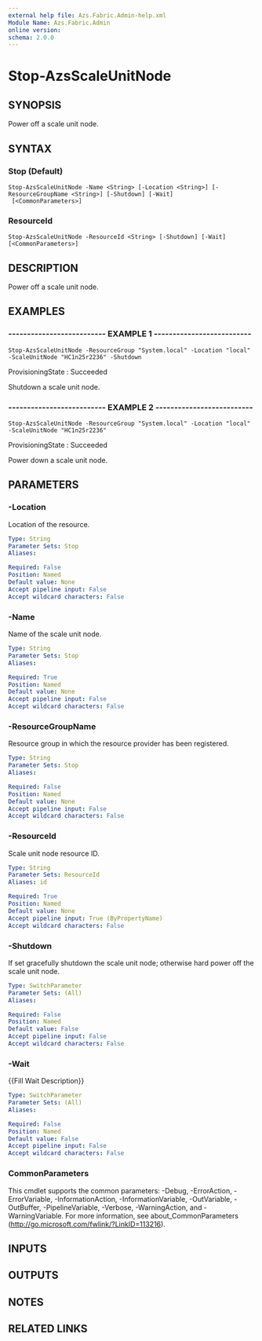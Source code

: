 ```yaml
---
external help file: Azs.Fabric.Admin-help.xml
Module Name: Azs.Fabric.Admin
online version: 
schema: 2.0.0
---
```


# Stop-AzsScaleUnitNode

## SYNOPSIS
Power off a scale unit node.

## SYNTAX

### Stop (Default)
```
Stop-AzsScaleUnitNode -Name <String> [-Location <String>] [-ResourceGroupName <String>] [-Shutdown] [-Wait]
 [<CommonParameters>]
```

### ResourceId
```
Stop-AzsScaleUnitNode -ResourceId <String> [-Shutdown] [-Wait] [<CommonParameters>]
```

## DESCRIPTION
Power off a scale unit node.

## EXAMPLES

### -------------------------- EXAMPLE 1 --------------------------
```
Stop-AzsScaleUnitNode -ResourceGroup "System.local" -Location "local" -ScaleUnitNode "HC1n25r2236" -Shutdown
```

ProvisioningState : Succeeded

Shutdown a scale unit node.

### -------------------------- EXAMPLE 2 --------------------------
```
Stop-AzsScaleUnitNode -ResourceGroup "System.local" -Location "local" -ScaleUnitNode "HC1n25r2236"
```

ProvisioningState : Succeeded

Power down a scale unit node.

## PARAMETERS

### -Location
Location of the resource.

```yaml
Type: String
Parameter Sets: Stop
Aliases: 

Required: False
Position: Named
Default value: None
Accept pipeline input: False
Accept wildcard characters: False
```

### -Name
Name of the scale unit node.

```yaml
Type: String
Parameter Sets: Stop
Aliases: 

Required: True
Position: Named
Default value: None
Accept pipeline input: False
Accept wildcard characters: False
```

### -ResourceGroupName
Resource group in which the resource provider has been registered.

```yaml
Type: String
Parameter Sets: Stop
Aliases: 

Required: False
Position: Named
Default value: None
Accept pipeline input: False
Accept wildcard characters: False
```

### -ResourceId
Scale unit node resource ID.

```yaml
Type: String
Parameter Sets: ResourceId
Aliases: id

Required: True
Position: Named
Default value: None
Accept pipeline input: True (ByPropertyName)
Accept wildcard characters: False
```

### -Shutdown
If set gracefully shutdown the scale unit node; otherwise hard power off the scale unit node.

```yaml
Type: SwitchParameter
Parameter Sets: (All)
Aliases: 

Required: False
Position: Named
Default value: False
Accept pipeline input: False
Accept wildcard characters: False
```

### -Wait
{{Fill Wait Description}}

```yaml
Type: SwitchParameter
Parameter Sets: (All)
Aliases: 

Required: False
Position: Named
Default value: False
Accept pipeline input: False
Accept wildcard characters: False
```

### CommonParameters
This cmdlet supports the common parameters: -Debug, -ErrorAction, -ErrorVariable, -InformationAction, -InformationVariable, -OutVariable, -OutBuffer, -PipelineVariable, -Verbose, -WarningAction, and -WarningVariable. For more information, see about_CommonParameters (http://go.microsoft.com/fwlink/?LinkID=113216).

## INPUTS

## OUTPUTS

## NOTES

## RELATED LINKS

